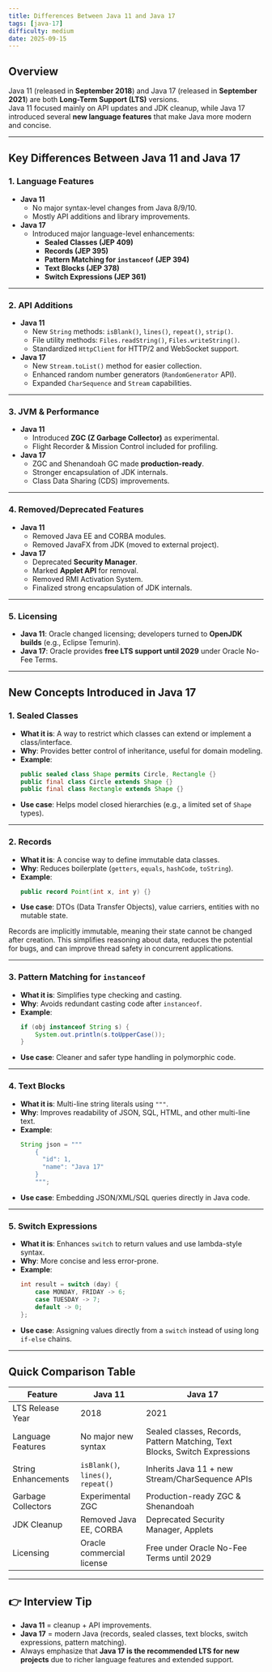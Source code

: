 ```yaml
---
title: Differences Between Java 11 and Java 17 
tags: [java-17]
difficulty: medium
date: 2025-09-15
---
```


## Overview
Java 11 (released in **September 2018**) and Java 17 (released in **September 2021**) are both **Long-Term Support (LTS)** versions.  
Java 11 focused mainly on API updates and JDK cleanup, while Java 17 introduced several **new language features** that make Java more modern and concise.

---

## Key Differences Between Java 11 and Java 17

### 1. **Language Features**
- **Java 11**
  - No major syntax-level changes from Java 8/9/10.
  - Mostly API additions and library improvements.
- **Java 17**
  - Introduced major language-level enhancements:
    - **Sealed Classes (JEP 409)**
    - **Records (JEP 395)**
    - **Pattern Matching for `instanceof` (JEP 394)**
    - **Text Blocks (JEP 378)**
    - **Switch Expressions (JEP 361)**

---

### 2. **API Additions**
- **Java 11**
  - New `String` methods: `isBlank()`, `lines()`, `repeat()`, `strip()`.
  - File utility methods: `Files.readString()`, `Files.writeString()`.
  - Standardized `HttpClient` for HTTP/2 and WebSocket support.
- **Java 17**
  - New `Stream.toList()` method for easier collection.
  - Enhanced random number generators (`RandomGenerator` API).
  - Expanded `CharSequence` and `Stream` capabilities.

---

### 3. **JVM & Performance**
- **Java 11**
  - Introduced **ZGC (Z Garbage Collector)** as experimental.
  - Flight Recorder & Mission Control included for profiling.
- **Java 17**
  - ZGC and Shenandoah GC made **production-ready**.
  - Stronger encapsulation of JDK internals.
  - Class Data Sharing (CDS) improvements.

---

### 4. **Removed/Deprecated Features**
- **Java 11**
  - Removed Java EE and CORBA modules.
  - Removed JavaFX from JDK (moved to external project).
- **Java 17**
  - Deprecated **Security Manager**.
  - Marked **Applet API** for removal.
  - Removed RMI Activation System.
  - Finalized strong encapsulation of JDK internals.

---

### 5. **Licensing**
- **Java 11**: Oracle changed licensing; developers turned to **OpenJDK builds** (e.g., Eclipse Temurin).
- **Java 17**: Oracle provides **free LTS support until 2029** under Oracle No-Fee Terms.

---

## New Concepts Introduced in Java 17

### **1. Sealed Classes**
- **What it is**: A way to restrict which classes can extend or implement a class/interface.
- **Why**: Provides better control of inheritance, useful for domain modeling.
- **Example**:
  ```java
  public sealed class Shape permits Circle, Rectangle {}
  public final class Circle extends Shape {}
  public final class Rectangle extends Shape {}
  ```
- **Use case**: Helps model closed hierarchies (e.g., a limited set of `Shape` types).

---

### **2. Records**
- **What it is**: A concise way to define immutable data classes.
- **Why**: Reduces boilerplate (`getters`, `equals`, `hashCode`, `toString`).
- **Example**:
  ```java
  public record Point(int x, int y) {}
  ```
- **Use case**: DTOs (Data Transfer Objects), value carriers, entities with no mutable state.

Records are implicitly immutable, meaning their state cannot be changed after creation. This simplifies reasoning about data, reduces the potential for bugs, and can improve thread safety in concurrent applications.

---

### **3. Pattern Matching for `instanceof`**
- **What it is**: Simplifies type checking and casting.
- **Why**: Avoids redundant casting code after `instanceof`.
- **Example**:
  ```java
  if (obj instanceof String s) {
      System.out.println(s.toUpperCase());
  }
  ```
- **Use case**: Cleaner and safer type handling in polymorphic code.

---

### **4. Text Blocks**
- **What it is**: Multi-line string literals using `"""`.
- **Why**: Improves readability of JSON, SQL, HTML, and other multi-line text.
- **Example**:
  ```java
  String json = """
      {
        "id": 1,
        "name": "Java 17"
      }
      """;
  ```
- **Use case**: Embedding JSON/XML/SQL queries directly in Java code.

---

### **5. Switch Expressions**
- **What it is**: Enhances `switch` to return values and use lambda-style syntax.
- **Why**: More concise and less error-prone.
- **Example**:
  ```java
  int result = switch (day) {
      case MONDAY, FRIDAY -> 6;
      case TUESDAY -> 7;
      default -> 0;
  };
  ```
- **Use case**: Assigning values directly from a `switch` instead of using long `if-else` chains.

---

## Quick Comparison Table

| Feature                  | Java 11                              | Java 17                                        |
|---------------------------|---------------------------------------|-----------------------------------------------|
| LTS Release Year          | 2018                                  | 2021                                          |
| Language Features         | No major new syntax                   | Sealed classes, Records, Pattern Matching, Text Blocks, Switch Expressions |
| String Enhancements       | `isBlank()`, `lines()`, `repeat()`   | Inherits Java 11 + new Stream/CharSequence APIs |
| Garbage Collectors        | Experimental ZGC                     | Production-ready ZGC & Shenandoah             |
| JDK Cleanup               | Removed Java EE, CORBA               | Deprecated Security Manager, Applets          |
| Licensing                 | Oracle commercial license             | Free under Oracle No-Fee Terms until 2029     |

---

## 👉 Interview Tip
- **Java 11** = cleanup + API improvements.  
- **Java 17** = modern Java (records, sealed classes, text blocks, switch expressions, pattern matching).  
- Always emphasize that **Java 17 is the recommended LTS for new projects** due to richer language features and extended support.

